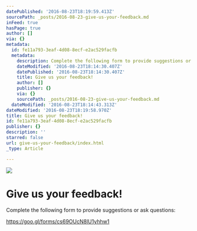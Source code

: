 ```yaml
---
datePublished: '2016-08-23T18:19:59.413Z'
sourcePath: _posts/2016-08-23-give-us-your-feedback.md
inFeed: true
hasPage: true
author: []
via: {}
metadata:
  id: fe11a793-3eaf-4d08-8ecf-e2ac529facfb
  metadata:
    description: Complete the following form to provide suggestions or ask questions
    dateModified: '2016-08-23T18:14:30.407Z'
    datePublished: '2016-08-23T18:14:30.407Z'
    title: Give us your feedback!
    author: []
    publisher: {}
    via: {}
    sourcePath: _posts/2016-08-23-give-us-your-feedback.md
  dateModified: '2016-08-23T18:14:43.313Z'
dateModified: '2016-08-23T18:19:58.970Z'
title: Give us your feedback!
id: fe11a793-3eaf-4d08-8ecf-e2ac529facfb
publisher: {}
description: ''
starred: false
url: give-us-your-feedback/index.html
_type: Article

---
```

![](https://the-grid-user-content.s3-us-west-2.amazonaws.com/7297e815-c0ef-496d-9c1e-07b36ca1c521.jpg)

# Give us your feedback!

Complete the following form to provide suggestions or ask questions:

https://goo.gl/forms/cs69OUcN8lU1yhhw1